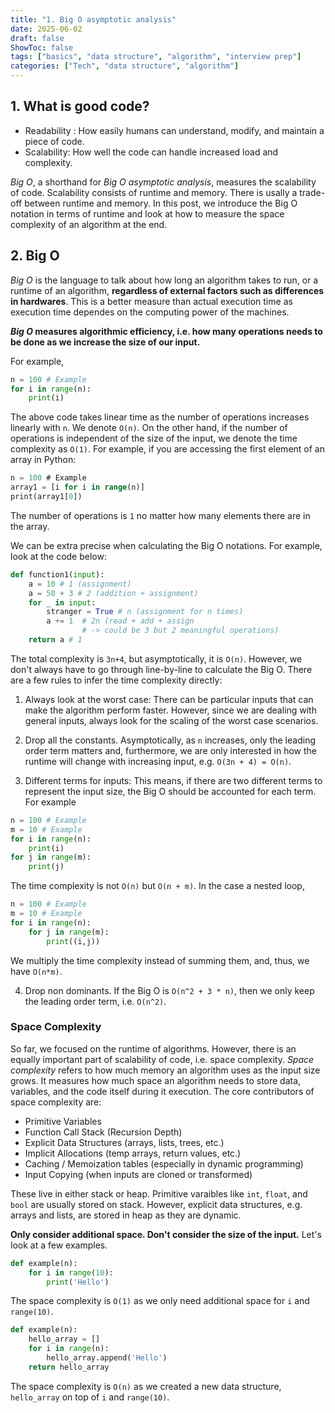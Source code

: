 ```yaml
---
title: "1. Big O asymptotic analysis"
date: 2025-06-02
draft: false
ShowToc: false
tags: ["basics", "data structure", "algorithm", "interview prep"]
categories: ["Tech", "data structure", "algorithm"]
---
```


## 1. What is good code?

- Readability : How easily humans can understand, modify, and maintain a piece of code.
- Scalability: How well the code can handle increased load and complexity.

*Big O*, a shorthand for *Big O asymptotic analysis*, measures the scalability of code. Scalability consists of runtime and memory. There is usally a trade-off between runtime and memory. In this post, we introduce the Big O notation in terms of runtime and look at how to measure the space complexity of an algorithm at the end.

## 2. Big O

*Big O* is the language to talk about how long an algorithm takes to run, or a runtime of an algorithm, **regardless of external factors such as differences in hardwares**. This is a better measure than actual execution time as execution time dependes on the computing power of the machines.

***Big O* measures algorithmic efficiency, i.e. how many operations needs to be done as we increase the size of our input.**

For example,

``` python
n = 100 # Example
for i in range(n):
    print(i)
```

The above code takes linear time as the number of operations increases linearly with `n`. We denote `O(n)`.
On the other hand, if the number of operations is independent of the size of the input, we denote the time complexity as `O(1)`. For example, if you are accessing the first element of an array in Python:

``` sql
n = 100 # Example
array1 = [i for i in range(n)]
print(array1[0])
```

The number of operations is `1` no matter how many elements there are in the array.

We can be extra precise when calculating the Big O notations. For example, look at the code below:
``` python
def function1(input):
    a = 10 # 1 (assignment)
    a = 50 + 3 # 2 (addition + assignment)
    for _ in input:
        stranger = True # n (assignment for n times)
        a += 1  # 2n (read + add + assign 
                # -> could be 3 but 2 meaningful operations)
    return a # 1
```

The total complexity is `3n+4`, but asymptotically, it is `O(n)`. However, we don't always have to go through line-by-line to calculate the Big O. There are a few rules to infer the time complexity directly:

1. Always look at the worst case: There can be particular inputs that can make the algorithm perform faster. However, since we are dealing with general inputs, always look for the scaling of the worst case scenarios.
2. Drop all the constants. Asymptotically, as `n` increases, only the leading order term matters and, furthermore, we are only interested in how the runtime will change with increasing input, e.g. `O(3n + 4) = O(n)`.

3. Different terms for inputs: This means, if there are two different terms to represent the input size, the Big O should be accounted for each term. For example

``` python
n = 100 # Example
m = 10 # Example
for i in range(n):
    print(i)
for j in range(m):
    print(j)
```
The time complexity is not `O(n)` but `O(n + m)`. In the case a nested loop,

``` python
n = 100 # Example
m = 10 # Example
for i in range(n):
    for j in range(m):
        print((i,j))
```
We multiply the time complexity instead of summing them, and, thus, we have `O(n*m)`.

4. Drop non dominants. If the Big O is `O(n^2 + 3 * n)`, then we only keep the leading order term, i.e. `O(n^2)`.

### Space Complexity

So far, we focused on the runtime of algorithms. However, there is an equally important part of scalability of code, i.e. space complexity. *Space complexity* refers to how much memory an algorithm uses as the input size grows. It measures how much space an algorithm needs to store data, variables, and the code itself during it execution. The core contributors of space complexity are:

- Primitive Variables
- Function Call Stack (Recursion Depth)
- Explicit Data Structures (arrays, lists, trees, etc.)
- Implicit Allocations (temp arrays, return values, etc.)
- Caching / Memoization tables (especially in dynamic programming)
- Input Copying (when inputs are cloned or transformed)

These live in either stack or heap. Primitive varaibles like `int`, `float`, and `bool` are usually stored on stack. However, explicit data structures, e.g. arrays and lists, are stored in heap as they are dynamic.


**Only consider additional space. Don't consider the size of the input.** Let's look at a few examples.

``` python
def example(n):
    for i in range(10):
        print('Hello')
```
The space complexity is `O(1)` as we only need additional space for `i` and `range(10)`.

``` python
def example(n):
    hello_array = []
    for i in range(n):
        hello_array.append('Hello')
    return hello_array
```
The space complexity is `O(n)` as we created a new data structure, `hello_array` on top of `i` and `range(10)`.

